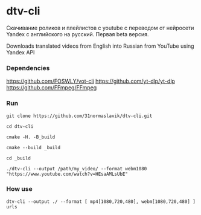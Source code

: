 # dtv-cli
Скачивание роликов и плейлистов с youtube с переводом от
нейросети Yandex с английского на русский.
Первая beta версия. 

Downloads translated videos from English into Russian from YouTube using Yandex API

### Dependencies
https://github.com/FOSWLY/vot-cli
https://github.com/yt-dlp/yt-dlp
https://github.com/FFmpeg/FFmpeg

### Run 
```
git clone https://github.com/31normaslavik/dtv-cli.git 

cd dtv-cli

cmake -H. -B_build

cmake --build _build

cd _build

./dtv-cli --output /path/my_video/ --format webm1080 "https://www.youtube.com/watch?v=HEsaAMLsUbE"
```

### How use
```
dtv-cli --output ./ --format [ mp4[1080,720,480], webm[1080,720,480] ]  urls
```
